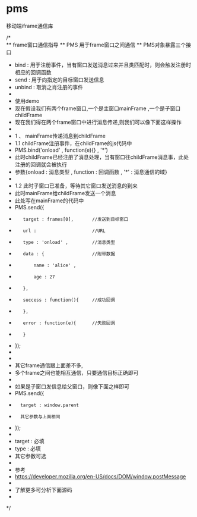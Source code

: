 pms
===

移动端iframe通信库



/*  
**  frame窗口通信指导
**  PMS 用于frame窗口之间通信
**  PMS对象暴露三个接口
* bind : 用于注册事件，当有窗口发送消息过来并且类匹配时，则会触发注册时相应的回调函数
* send : 用于向指定的目标窗口发送信息
* unbind : 取消之肖注册的事件
*
* 使用demo
* 现在假设我们有两个frame窗口,一个是主窗口mainFrame ,一个是子窗口childFrame
* 现在我们得在两个frame窗口中进行消息传递,则我们可以像下面这样操作
*
* 1 、 mainFrame传递消息到childFrame
*    1.1 childFrame注册事件，在childFrame的js代码中
*    PMS.bind('onload' , function(e){} , '*')
*    此时childFrame已经注册了消息处理，当有窗口往childFrame消息事，此处注册的回调就会被执行
*    参数{onload : 消息类型 , function : 回调函数 , '*' : 消息通信的域}
*
*    1.2 此时子窗口已准备，等待其它窗口发送消息的到来
*    此时mainFrame给childFrame发送一个消息
*    此处写在mainFrame的代码中
*    PMS.send({
*        target : frames[0],       //发送到目标窗口
*        url :                     //URL
*        type : 'onload' ,         //消息类型
*        data : {                  //附带数据
*            name : 'alice' ,
*            age : 27
*        },
*        success : function(){     //成功回调
*        },
*        error : function(e){      //失败回调
*        }
*    });
*
*
*   其它frame通信跟上面差不多,
*   多个frame之间也能相互通信，只要通信目标正确即可
*
*   如果是子窗口发信息给父窗口，则像下面之样即可
*   PMS.send({
*       target : window.parent
*       其它参数与上面相同
*   });
*
*    target : 必填
*    type : 必填
*    其它参数可选
*
*    参考
*    https://developer.mozilla.org/en-US/docs/DOM/window.postMessage
*    
*  了解更多可分析下面源码
 *   
 */

